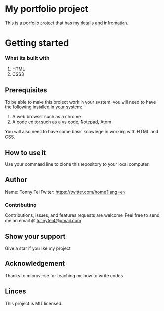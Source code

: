 # My portfolio project
This is a porfolio project that has my details and infromation. 

# Getting started
### What its built with
1. HTML
2. CSS3

## Prerequisites
To be able to make this project work in your system, you will need to have the following installed in your system:
1. A web browser such as a chrome
2. A code editor such as a vs code, Notepad, Atom

You will also need to have some basic knowlege in working with HTML and CSS. 

## How to use it

Use your command line to clone this repository to your local computer.

## Author
 Name: Tonny Tei
 Twiter: https://twitter.com/home?lang=en

 ### Contributing
Contributions, issues, and features requests are welcome. 
 Feel free to send me an email @ tonnytei4@gmail.com

  ## Show your support
Give a star if you like my project

## Acknowledgement
Thanks to microverse for teaching me how to write codes.

## Linces
This project is MIT licensed.